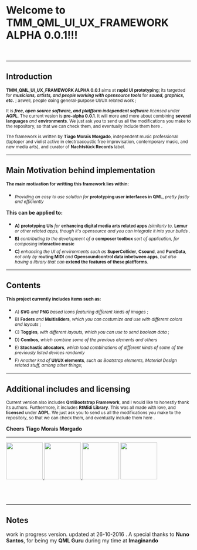 # Welcome to **TMM_QML_UI_UX_FRAMEWORK ALPHA 0.0.1**!!! <br/><br/>

---

## Introduction 

<sub>**TMM_QML_UI_UX_FRAMEWORK ALPHA 0.0.1** aims at **rapid UI prototyping**; its targetted for ***musicians, artists, and people working with opensource tools*** for ***sound, graphics, etc.*** ; aswell, people doing general-purpose UI/UX related work ; </sub>

<sub>It is ***free, open source software, and platfform independent software*** *licensed under* **AGPL**. The current vesion is **pre-alpha 0.0.1**. It will more and more about combining **several languages** *and* **environments**. We just ask you to send us all the modifications you make to the repository, so that we can check them, and eventually include them here . </sub>

<sub>The framework is written by **Tiago Morais Morgado**, independent music professional (laptoper and violist active in electroacoustic free improvisation, contemporary music, and new media arts), and curator of **Nachtstück Records** label.</sub>

---

## Main Motivation behind implementation 

<sub>**The main motivation for writting this framework lies within:**</sub>

- <sub>*Providing an easy to use solution for* **prototyping user interfaces in QML**, *pretty fastly and efficiently*</sub>

**This can be applied to:**

- <sub>**A)** **prototyping UIs** *for* **enhancing digital media arts related apps** *(similarly to,* **Lemur** *or other related apps, though it's opensource and you can integrate it into your builds* .</sub>
- <sub>**B)** *contributing to the development of a* **composer toolbox** *sort of application, for composing* **interactive music**</sub>
- <sub>**C)** *enhancing the UI of environments such as* **SuperCollider**, **Csound**, and **PureData**, *not only by* **routing MIDI** *and* **Opensoundcontrol data inbetween apps**, *but also having a library that can* **extend the features of these platfforms**.</sub>

---

## Contents 

<sub>**This project currently includes items such as:**</sub>

- <sub>A) **SVG** *and* **PNG** *based icons featuring different kinds of images* ;</sub>
- <sub>B) **Faders** *and* **Multisliders**, *which you can costumize and use with different colors and layouts* ; </sub>
- <sub>C) **Toggles**, *with different layouts, which you can use to send boolean data* ; </sub>
- <sub>D) **Combos**, *which combine some of the previous elements and others*</sub> 
- <sub>E) **Stochastic allocators**, *which  load combinations of different kinds of some of the previously listed devices randomly*</sub> 
- <sub>F) *Another knd of* **UI/UX elements**, *such as Bootstrap elements, Material Design related stuff, among other things*;</sub>

---

## Additional includes and licensing 

<sub>Current version also includes **QmlBootstrap Framework**, and I would like to honestly thank its authors. Furthermore, it includes **RtMidi Library**. This was all made with love, and **licensed** under **AGPL**. We just ask you to send us all the modifications you make to the repository, so that we can check them, and eventually include them here .</sub>

**Cheers**
**Tiago Morais Morgado** 

---

<img src="https://avatars0.githubusercontent.com/u/7303598?v=3&s=460" height="100" width="100"><a href="https://www.qt.io"> <img src="https://lh3.googleusercontent.com/-m0H-wPtVGFU/AAAAAAAAAAI/AAAAAAAAAAA/-RgbUQZx4Ck/s128-c-k/photo.jpg" height="100" width="100"><a href="https://www.qt.io">
</a> <img src="http://www.zoomdigital.com.br/img/2011/02/qtcreator.png" height="100" width="100"><a href="https://www.qt.io"></a> </img><img src="http://zfoneproject.com/images/logos/agplv3-584x235.png" height="100" width="100"><img><br/><br/><br/><br/>

---

## Notes 

work in progress version. updated at 26-10-2016 . 
A special thanks to **Nuno Santos**, for being my **QML Guru** during my time at **Imaginando**

			
